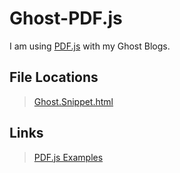# Ghost-PDF.js

I am using [PDF.js](https://github.com/mozilla/pdf.js/releases) with my Ghost Blogs.

## File Locations

> [Ghost.Snippet.html](https://github.com/MaXFalstein/Ghost-PDF.js/blob/master/Ghost-PDF.js/pdfjs-1.8.170-dist/web/ghost.snippet.html)

## Links

> [PDF.js Examples](http://mozilla.github.io/pdf.js/examples/)
